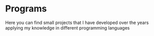 # Programs
Here you can find small projects that I have developed over the years applying my knowledge in different programming languages
